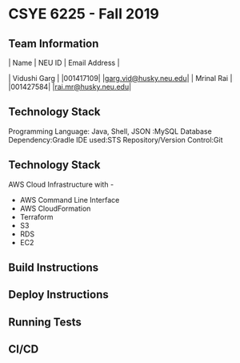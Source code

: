# CSYE 6225 - Fall 2019

## Team Information

| Name | NEU ID | Email Address |

| Vidushi Garg           | |001417109| |garg.vid@husky.neu.edu|
| Mrinal Rai             | |001427584| |rai.mr@husky.neu.edu|

## Technology Stack
Programming Language: Java, Shell, JSON :MySQL Database Dependency:Gradle IDE used:STS Repository/Version Control:Git

## Technology Stack
AWS Cloud Infrastructure with -
- AWS Command Line Interface
- AWS CloudFormation
- Terraform
- S3
- RDS
- EC2

## Build Instructions


## Deploy Instructions


## Running Tests


## CI/CD


